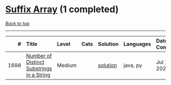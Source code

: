 # [Suffix Array](<https://leetcode.com/tag/Suffix-Array/>) (1 completed)

*[Back to top](<../../README.md>)*

------

|    # | Title                                                                                                                  | Level   | Cats   | Solution                                                             | Languages   | Date Complete   |
|-----:|:-----------------------------------------------------------------------------------------------------------------------|:--------|:-------|:---------------------------------------------------------------------|:------------|:----------------|
| 1698 | [Number of Distinct Substrings in a String](<https://leetcode.com/problems/number-of-distinct-substrings-in-a-string>) | Medium  |        | [solution](<../_1698. Number of Distinct Substrings in a String.md>) | java, py    | Jul 10, 2024    |